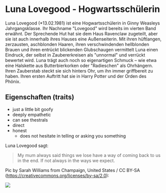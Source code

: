 # Luna Lovegood - Hogwartsschülerin
Luna Lovegood (*13.02.1981) ist eine Hogwartsschülerin in Ginny Weasleys Jahrgangsklasse. Ihr Nachname "Lovegood" wird bereits im vierten Band erwähnt. Der Sprechende Hut hat sie dem Haus Ravenclaw zugeteilt, aber sie ist auch innerhalb ihres Hauses eine Außenseiterin. Mit ihren hüftlangen, zerzausten, aschblonden Haaren, ihren verschwindenden hellblonden Brauen und ihren entrückt blickenden Glubschaugen vermittelt Luna einen Eindruck, der selbst in Zaubererkreisen als "unnormal" und verrückt bewertet wird. Luna trägt auch noch so eigenartigen Schmuck – wie etwa eine Halskette aus Butterbierkorken oder "Radieschen" als Ohrhängern. Ihren Zauberstab steckt sie sich hinters Ohr, um ihn immer griffbereit zu haben. Ihren ersten Auftritt hat sie in Harry Potter und der Orden des Phönix.

## Eigenschaften (traits)
* just a little bit goofy
* deeply empathetic
* can see thestrals
* direct
* honest 
  * does not hesitate in telling or asking you something

Luna Lovegood sagt:

> My mum always said things we lose have a way of coming back to us in the end. 
> If not always in the ways we expect.

Pic by Sarah Williams from Champaign, United States / CC BY-SA (https://creativecommons.org/licenses/by-sa/2.0):

<img src="https://upload.wikimedia.org/wikipedia/commons/8/81/Evanna_Lynch_acrylic_ink.jpg"/>
